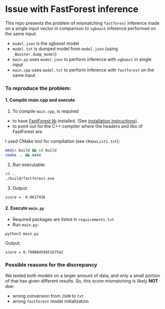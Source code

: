 # Issue with FastForest inference
This repo presents the problem of mismatching `fastforest` inference made on a single input vector in comparison to `xgboost` inference performed on the same input.

* `model.json` is the xgboost model
* `model.txt` is dumped model from `model.json` (using `_Booster.dump_model`)
* `main.py` uses `model.json` to perform inference with `xgboost` in single input
* `main.cpp` uses `model.txt` to perform inference with `fastforest` on the same input

### To reproduce the problem:
#### 1. Compile main.cpp and execute

1. To compile `main.cpp`, is required 
* to have [FastForest lib](https://github.com/guitargeek/XGBoost-FastForest) installed. (See [installation instructions](https://github.com/guitargeek/XGBoost-FastForest#installation)).
* to point out for the C++ compiler where the headers and libs of FastForest are.

I used CMake tool for compilation (see `CMakeLists.txt`):
```bash
mkdir build && cd build
cmake .. && make
```
2. Run executable:
```bash
cd ..
./build/fastforest.exe
```
3. Output:  
```
score =  0.0637436
```
#### 2. Execute `main.py`
* Required packages are listed in `requirements.txt`
* Run `main.py`:
```
python3 main.py
```
Output: 
```
score = 0.7098045945167542
``````

### Possible reasons for the discrepancy
We tested both models on a larger amount of data, and only a small portion of that has given different results. So, this score mismatching is likely **NOT** due:
* wrong conversion from `JSON` to `txt`
* wrong `fastforest` model initialization
